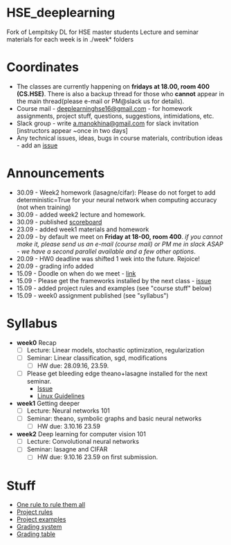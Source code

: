 # HSE_deeplearning
Fork of Lempitsky DL for HSE master students
Lecture and seminar materials for each week is in ./week* folders

# Coordinates
* The classes are currently happening on __fridays at 18.00, room 400 (CS.HSE)__. There is also a backup thread for those who __cannot__ appear in the main thread(please e-mail or PM@slack us for details).
* Course mail - deeplearninghse16@gmail.com - for homework assignments, project stuff, questions, suggestions, intimidations, etc.
* Slack group - write a.manokhina@gmail.com for slack invitation [instructors appear ~once in two days]
* Any technical issues, ideas, bugs in course materials, contribution ideas - add an [issue](https://github.com/yandexdataschool/HSE_deeplearning/issues)


# Announcements
* 30.09 - Week2 homework (lasagne/cifar): Please do not forget to add deterministic=True for your neural network when computing accuracy (not when training)
* 30.09 - added week2 lecture and homework.
* 30.09 - published [scoreboard](https://docs.google.com/spreadsheets/d/1z3v1CG3Y7qnvSUNNzGR6maZq0QzveWQNhRH2VcMm1fM/edit#gid=0)
* 23.09 - added week1 materials and homework
* 20.09 - by default we meet on __Friday at 18-00, room 400__. _if you cannot make it, please send us an e-mail (course mail) or PM me in slack ASAP - we have a second parallel available and a few other options_.
* 20.09 - HW0 deadline was shifted 1 wek into the future. Rejoice!
* 20.09 - grading info added
* 15.09 - Doodle on when do we meet - [link](http://doodle.com/poll/cygymdnkf7q5vqmm)
* 15.09 - Please get the frameworks installed by the next class - [issue](https://github.com/yandexdataschool/HSE_deeplearning/issues/1)
* 15.09 - added project rules and examples (see "course stuff" below)
* 15.09 - week0 assignment published (see "syllabus")


# Syllabus
- __week0__ Recap
  - [ ] Lecture: Linear models, stochastic optimization, regularization
  - [ ] Seminar: Linear classification, sgd, modifications
     - [ ] HW due: 28.09.16, 23.59.
  - [ ] Please get bleeding edge theano+lasagne installed for the next seminar. 
    - [Issue](https://github.com/yandexdataschool/HSE_deeplearning/issues/1)
    - [Linux Guidelines](http://agentnet.readthedocs.io/en/latest/user/install.html)
- __week1__ Getting deeper
  - [ ] Lecture: Neural networks 101
  - [ ] Seminar: theano, symbolic graphs and basic neural networks
    - [ ] HW due: 3.10.16 23.59 
- __week2__ Deep learning for computer vision 101
  - [ ] Lecture: Convolutional neural networks
  - [ ] Seminar: lasagne and CIFAR
    - [ ] HW due: 9.10.16 23.59 on first submission.

# Stuff
* [One rule to rule them all](https://github.com/yandexdataschool/HSE_deeplearning/wiki/Core:)
* [Project rules](https://github.com/yandexdataschool/HSE_deeplearning/wiki/Course-projects)
* [Project examples](https://github.com/yandexdataschool/HSE_deeplearning/wiki/Project-examples)
* [Grading system](https://github.com/yandexdataschool/HSE_deeplearning/wiki/Grading)
* [Grading table](https://docs.google.com/spreadsheets/d/1z3v1CG3Y7qnvSUNNzGR6maZq0QzveWQNhRH2VcMm1fM/edit?usp=sharing)
